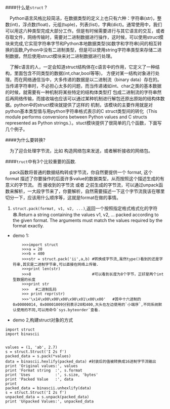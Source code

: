 ####什么是`struct` ?

&emsp;Python语言风格比较简洁，在数据类型的定义上也只有六种：字符串(str)，整数(int)，浮点数(float)，元组(tuple)，列表(list)，字典(dict)。通常使用中，我们可以用这六种类型完成大部分工作。但是有时候需要进行与其它语言的交互，或者存取文件，网络传输时，需要对二进制数据进行操作，这时候，可以使用struct模块来完成,它实现字符串字节和Python本地数据类型(如数字和字符串)间的相互转换的函数,Python中没有二进制类型，但是可以使用string字符串类型来存储二进制数据，然后使用struct模块来对二进制数据进行处理。

&emsp;了解c语言的人，一定会知道struct结构体在c语言中的作用，它定义了一种结构，里面包含不同类型的数据(int,char,bool等等)， 方便对某一结构对象进行处理。而在网络通信当中，大多传递的数据是以二进制流（binary data）存在的。当传递字符串时，不必担心太多的问题，而当传递诸如int、char之类的基本数据的时候，就需要有一种机制将某些特定的结构体类型打 包成二进制流的字符串然后再网络传输，而接收端也应该可以通过某种机制进行解包还原出原始的结构体数据。python中的struct模块就提供了这样的 机制，该模块的主要作用就是对python基本类型值与用python字符串格式表示的C struct类型间的转化（This module performs conversions between Python values and C structs represented as Python strings.）。stuct模块提供了很简单的几个函数，下面写几个例子。

####为什么要转换?

&emsp;为了迎合处理字节流，比如 构造网络包来发送，或者解析接收的网络包。 


####`truct`中有3个比较重要的函数.

&emsp;pack函数将普通的数据结构转成字节流，你自然要提供一个 format, 这个 format 描述了你要操作的后面许多value的数据类型，从而按照这个描述生成的有意义的字节流。 而 接收到的字节流 或者 之前生成的字节流，可以通过unpack函数来解析，一大段字节来了，你要解析，自然需要描述一下这个字节流我该在哪里切分一下，应该用什么顺序等，这就是format在做的事情。

1. `struct.pack(format, v1, v2, ...)`,返回一个按照指定格式格式化的字符串.Return a string containing the values v1, v2, ... packed according to the given format. The arguments must match the values required by the format exactly.

 * demo 1:

	```
		>>>import struct
		>>>a = 20
		>>>b = 400
		>>>str = struct.pack('ii',a,b) #转换成字节流,虽然type()看到的还是字符串,其实是二进制字节串,可以直接在网络上传输.
		>>>print len(str)
		>>>8 						   #可以看到长度为8个字节，正好是两个int型数据的长度
		>>>print str
		>>>   #二进制乱码
		>>> print repr(str)
		>>>'\x14\x00\x00\x00\x90\x01\x00\x00'   #其中十六进制的 0x00000014, 0x00001009分别表示20和400,大头在左边使用的`小端序`,不同系统默认使用的不同,可以用命令`sys.byteorder`查看.
	```
 * demo 2,构建struct对象的方式
```
import struct
import binascii


values = (1, 'ab', 2.7)
s = struct.Struct('I 2s f')
packed_data = s.pack(*values)
data = binascii.hexlify(packed_data) #封装后的值被转换成16进制字节流输出
print 'Original values:', values
print 'Format string  :', s.format
print 'Uses           :', s.size, 'bytes'
print 'Packed Value   :', data
print
packed_data = binascii.unhexlify(data)
s = struct.Struct('I 2s f')
unpacked_data = s.unpack(packed_data)
print 'Unpacked Values:', unpacked_data

```
